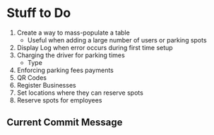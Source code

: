 # Stuff to Do

1. Create a way to mass-populate a table
    - Useful when adding a large number of users or parking spots
2. Display Log when error occurs during first time setup
3. Charging the driver for parking times
    - Type
4. Enforcing parking fees payments
5. QR Codes
6. Register Businesses
7. Set locations where they can reserve spots
8. Reserve spots for employees

## Current Commit Message
